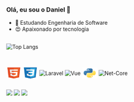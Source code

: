 ### Olá, eu sou o Daniel 👋


- 🌱 Estudando Engenharia de Software
- 😍 Apaixonado por tecnologia 

##

![Top Langs](https://github-readme-stats.vercel.app/api/top-langs/?username=Danieldealmeida23&size_weight=0.5&count_weight=0.5&layout=compact&theme=tokyonight&hide=TeX,HTML)

##

<div style="display: inline_block"><br>
  <img align="center" alt="HTML" height="30" width="40" src="https://raw.githubusercontent.com/devicons/devicon/master/icons/html5/html5-original.svg">
  <img align="center" alt="Css" height="30" width="40" src="https://raw.githubusercontent.com/devicons/devicon/master/icons/css3/css3-original.svg">
  <img align="center" alt="Laravel" height="30" width="40" src="https://cdn.jsdelivr.net/gh/devicons/devicon/icons/laravel/laravel-plain-wordmark.svg" />
  <img align="center" alt="Vue" height="30" width="40" src="https://cdn.jsdelivr.net/gh/devicons/devicon/icons/vuejs/vuejs-original-wordmark.svg">
  <img align="center" alt="Python" height="30" width="40" src="https://raw.githubusercontent.com/devicons/devicon/master/icons/python/python-original.svg">
  <img align="center" alt="Net-Core" height="30" width="40" src="https://cdn.jsdelivr.net/gh/devicons/devicon/icons/dotnetcore/dotnetcore-original.svg">
</div>

##

<div>
  <a href="" target="_blank"><img src="https://img.shields.io/badge/LinkedIn-0077B5?style=for-the-badge&logo=linkedin&logoColor=white"></a>
  <a href="https://www.instagram.com/daniel_d.almeida/" target="_blank"><img src="https://img.shields.io/badge/Instagram-E4405F?style=for-the-badge&logo=instagram&logoColor=white"></a>
  <a href="https://www.facebook.com/danieldealmeida23/" target="_blank"><img src="https://img.shields.io/badge/Facebook-1877F2?style=for-the-badge&logo=facebook&logoColor=white"></a>
</div>

